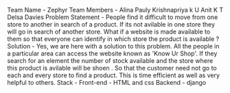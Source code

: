 Team Name - Zephyr
Team Members - Alina Pauly
               Krishnapriya k U
               Anit K T
               Delsa Davies
Problem Statement - People find it difficult to move from one store to another in search of a product. If its not avilable in one store they will go in search of another store.
                    What if a website is made available to them so that everyone can identify in which store the product is available ?
Solution - Yes, we are here with a solution to this problem. All the people in a particular area can access the website known as 'Know Ur Shop'. If they search for an element the
           number of stock available and the store where this product is avilable will be shoen . So that the customer need not go to each and every store to find a product. This
           is time efficient as well as very helpful to others.
Stack - Front-end - HTML and css
        Backend - django
